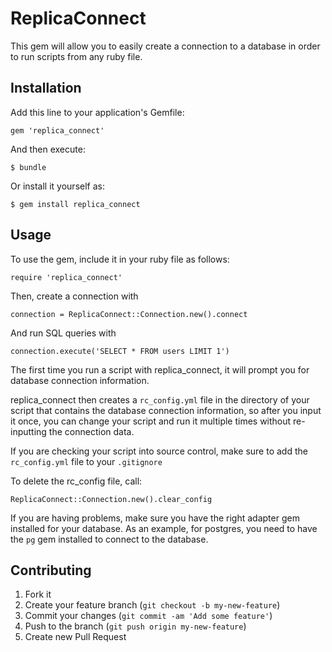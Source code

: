 # ReplicaConnect

This gem will allow you to easily create a connection to a database in
order to run scripts from any ruby file.

## Installation

Add this line to your application's Gemfile:

    gem 'replica_connect'

And then execute:

    $ bundle

Or install it yourself as:

    $ gem install replica_connect

## Usage

To use the gem, include it in your ruby file as follows:

    require 'replica_connect'

Then, create a connection with

    connection = ReplicaConnect::Connection.new().connect

And run SQL queries with

    connection.execute('SELECT * FROM users LIMIT 1')

The first time you run a script with replica_connect, it will prompt you
for database connection information.

replica_connect then creates a `rc_config.yml` file in the directory of your
script that contains the database connection information, so after you
input it once, you can change your script and run it multiple times
without re-inputting the connection data.

If you are checking your script into source control, make sure to add
the `rc_config.yml` file to your `.gitignore`

To delete the rc_config file, call:

`ReplicaConnect::Connection.new().clear_config`

If you are having problems, make sure you have the right adapter gem
installed for your database. As an example, for postgres, you need to
have the `pg` gem installed to connect to the database.

## Contributing

1. Fork it
2. Create your feature branch (`git checkout -b my-new-feature`)
3. Commit your changes (`git commit -am 'Add some feature'`)
4. Push to the branch (`git push origin my-new-feature`)
5. Create new Pull Request
